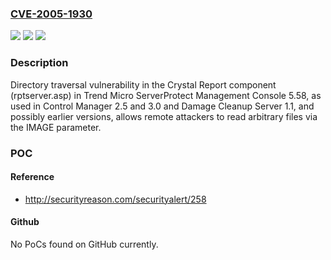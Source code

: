 ### [CVE-2005-1930](https://cve.mitre.org/cgi-bin/cvename.cgi?name=CVE-2005-1930)
![](https://img.shields.io/static/v1?label=Product&message=n%2Fa&color=blue)
![](https://img.shields.io/static/v1?label=Version&message=n%2Fa&color=blue)
![](https://img.shields.io/static/v1?label=Vulnerability&message=n%2Fa&color=brighgreen)

### Description

Directory traversal vulnerability in the Crystal Report component (rptserver.asp) in Trend Micro ServerProtect Management Console 5.58, as used in Control Manager 2.5 and 3.0 and Damage Cleanup Server 1.1, and possibly earlier versions, allows remote attackers to read arbitrary files via the IMAGE parameter.

### POC

#### Reference
- http://securityreason.com/securityalert/258

#### Github
No PoCs found on GitHub currently.

